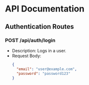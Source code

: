 # API Documentation

## Authentication Routes

### POST /api/auth/login
- Description: Logs in a user.
- Request Body:
  ```json
  {
    "email": "user@example.com",
    "password": "password123"
  }
